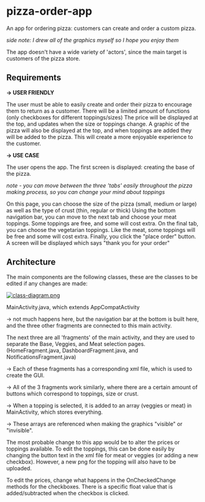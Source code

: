 # pizza-order-app

An app for ordering pizza: customers can create and order a custom pizza.

*side note: I drew all of the graphics myself so I hope you enjoy them*

The app doesn't have a wide variety of 'actors', since the main target is customers of the pizza store.

## Requirements

**-> USER FRIENDLY**

The user must be able to easily create and order their pizza to encourage them to return as a customer.
There will be a limited amount of functions (only checkboxes for different toppings/sizes)
The price will be displayed at the top, and updates when the size or toppings change.
A graphic of the pizza will also be displayed at the top, and when toppings are added they will be added to the pizza.
This will create a more enjoyable experience to the customer.

**-> USE CASE**

The user opens the app. The first screen is displayed: creating the base of the pizza.

*note - you can move between the three 'tabs' easily throughout the pizza making process, so you can change your mind about toppings*

On this page, you can choose the size of the pizza (small, medium or large) as well as the type of crust (thin, regular or thick)
Using the bottom navigation bar, you can move to the next tab and choose your meat toppings. Some toppings are free, and some will cost extra.
On the final tab, you can choose the vegetarian toppings. Like the meat, some toppings will be free and some will cost extra.
Finally, you click the "place order" button. A screen will be displayed which says "thank you for your order"

## Architecture

The main components are the following classes, these are the classes to be edited if any changes are made:

[![class-diagram.png](https://i.postimg.cc/0ynfbD5J/class-diagram.png)](https://postimg.cc/QFB5zBTX)

MainActivity.java, which extends AppCompatActivity

-> not much happens here, but the navigation bar at the bottom is built here, and the three other fragments are connected to this main activity.


The next three are all 'fragments' of the main activity, and they are used to separate the Base, Veggies, and Meat selection pages.
(HomeFragment.java, DashboardFragment.java, and NotificationsFragment.java)

-> Each of these fragments has a corresponding xml file, which is used to create the GUI.

-> All of the 3 fragments work similarly, where there are a certain amount of buttons which correspond to toppings, size or crust. 

-> When a topping is selected, it is added to an array (veggies or meat) in MainActivity, which stores everything. 

-> These arrays are referenced when making the graphics "visible" or "invisible". 

The most probable change to this app would be to alter the prices or toppings available. To edit the toppings, this can be done easily by changing the button text in the xml file for meat or veggies (or adding a new checkbox). However, a new png for the topping will also have to be uploaded.

To edit the prices, change what happens in the OnCheckedChange methods for the checkboxes. There is a specific float value that is added/subtracted when the checkbox is clicked. 
